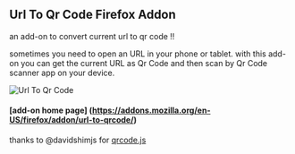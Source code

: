 ## Url To Qr Code Firefox Addon
an add-on to convert current url to qr code !!


sometimes you need to open an URL in your phone or tablet. with this add-on you can get the current URL as Qr Code and then scan by Qr Code scanner app on your device.

![Url To Qr Code](https://addons.cdn.mozilla.net/user-media/previews/full/160/160028.png?modified=1434268466)
#### [add-on home page] (https://addons.mozilla.org/en-US/firefox/addon/url-to-qrcode/)


thanks to @davidshimjs for [qrcode.js](http://davidshimjs.github.io/qrcodejs/)
